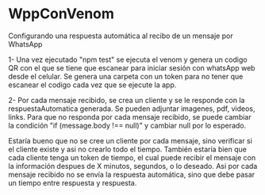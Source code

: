 # WppConVenom
Configurando una respuesta automática al recibo de un mensaje por WhatsApp

1- Una vez ejecutado "npm test" se ejecuta el venom y genera un codigo QR con el que se tiene que escanear para iniciar sesión con whatsApp web desde el celular.
Se genera una carpeta con un token para no tener que escanear el codigo cada vez que se ejecute la app.

2- Por cada mensaje recibido, se crea un cliente y se le responde con la respuestaAutomatica generada.
Se pueden adjuntar imagenes, pdf, videos, links.
Para que no responda por cada mensaje recibido, se puede cambiar la condición "if (message.body !== null)" y cambiar null por lo esperado.

Estaría bueno que no se cree un cliente por cada mensaje, sino verificar si el cliente existe y asi no crearlo todo el tiempo. 
También estaría bien que cada cliente tenga un token de tiempo, el cual puede recibir el mensaje con la información despues de X minutos, segundos, o lo deseado.
Asi por cada mensaje recibido no se envía la respuesta automática, sino que debe pasar un tiempo entre respuesta y respuesta.
